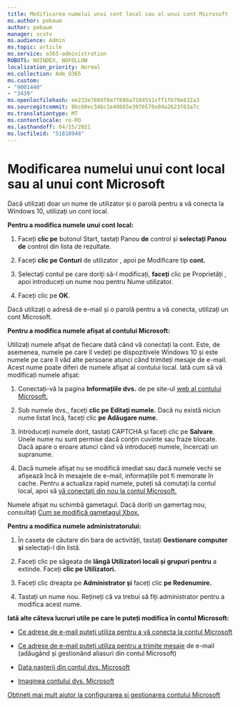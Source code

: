 ```yaml
---
title: Modificarea numelui unui cont local sau al unui cont Microsoft
ms.author: pebaum
author: pebaum
manager: scotv
ms.audience: Admin
ms.topic: article
ms.service: o365-administration
ROBOTS: NOINDEX, NOFOLLOW
localization_priority: Normal
ms.collection: Adm_O365
ms.custom:
- "9001440"
- "3439"
ms.openlocfilehash: ee233e780df0a7f686a7104551cff1f670e832a3
ms.sourcegitcommit: 8bc60ec34bc1e40685e3976576e04a2623f63a7c
ms.translationtype: MT
ms.contentlocale: ro-RO
ms.lasthandoff: 04/15/2021
ms.locfileid: "51818948"
---
```

# <a name="change-the-name-of-a-local-account-or-a-microsoft-account"></a>Modificarea numelui unui cont local sau al unui cont Microsoft

Dacă utilizați doar un nume de utilizator și o parolă pentru a vă conecta la Windows 10, utilizați un cont local. 

**Pentru a modifica numele unui cont local:**

1. Faceți **clic pe** butonul Start, tastați Panou **de** control și **selectați Panou de** control din lista de rezultate.

2. Faceți **clic pe Conturi** de utilizator , apoi pe Modificare tip **cont.**

3. Selectați contul pe care doriți să-l modificați, **faceți** clic pe Proprietăți , apoi introduceți un nume nou pentru Nume utilizator.

4. Faceți clic pe **OK**.

Dacă utilizați o adresă de e-mail și o parolă pentru a vă conecta, utilizați un cont Microsoft.

**Pentru a modifica numele afișat al contului Microsoft:**

Utilizați numele afișat de fiecare dată când vă conectați la cont. Este, de asemenea, numele pe care îl vedeți pe dispozitivele Windows 10 și este numele pe care îl văd alte persoane atunci când trimiteți mesaje de e-mail. Acest nume poate diferi de numele afișat al contului local. Iată cum să vă modificați numele afișat:

1. Conectați-vă la pagina **Informațiile dvs.** de pe site-ul [web al contului Microsoft.](https://account.microsoft.com/)

2. Sub numele dvs., faceți **clic pe Editați numele.** Dacă nu există niciun nume listat încă, faceți clic **pe Adăugare nume.** 

3. Introduceți numele dorit, tastați CAPTCHA și faceți clic pe **Salvare**. Unele nume nu sunt permise dacă conțin cuvinte sau fraze blocate. Dacă apare o eroare atunci când vă introduceți numele, încercați un supranume.

4. Dacă numele afișat nu se modifică imediat sau dacă numele vechi se afișează încă în mesajele de e-mail, informațiile pot fi memorate în cache. Pentru a actualiza rapid numele, puteți să comutați la contul local, apoi să [vă conectați din nou la contul Microsoft.](https://account.microsoft.com/)

Numele afișat nu schimbă gametagul. Dacă doriți un gamertag nou, consultați [Cum se modifică gametagul Xbox.](https://support.xbox.com/id-ID/account-management/change-xbox-live-gamertag)

**Pentru a modifica numele administratorului:**

1. În caseta de căutare din bara de activități, tastați **Gestionare computer și** selectați-l din listă.

2. Faceți clic pe săgeata de **lângă Utilizatori locali și grupuri pentru** a extinde. Faceți **clic pe Utilizatori.**

3. Faceți clic dreapta pe **Administrator și** faceți clic **pe Redenumire.**

4. Tastați un nume nou. Rețineți că va trebui să fiți administrator pentru a modifica acest nume.

**Iată alte câteva lucruri utile pe care le puteți modifica în contul Microsoft:**

- [Ce adrese de e-mail puteți utiliza pentru a vă conecta la contul Microsoft](https://support.microsoft.com/help/4026162)

- [Ce adrese de e-mail puteți utiliza pentru a trimite mesaje](https://support.microsoft.com/help/12407) de e-mail (adăugând și gestionând aliasuri din contul Microsoft)

- [Data nașterii din contul dvs. Microsoft](https://support.microsoft.com/help/12411)

- [Imaginea contului dvs. Microsoft](https://support.microsoft.com/help/4026790)

[Obțineți mai mult ajutor la configurarea și gestionarea contului Microsoft](https://support.microsoft.com/hub/4294457/microsoft-account-help#manage-account)